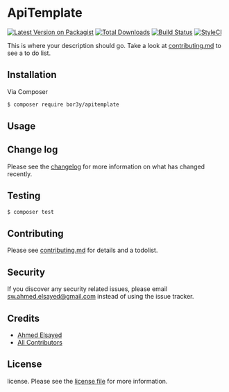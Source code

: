 # ApiTemplate

[![Latest Version on Packagist][ico-version]][link-packagist]
[![Total Downloads][ico-downloads]][link-downloads]
[![Build Status][ico-travis]][link-travis]
[![StyleCI][ico-styleci]][link-styleci]

This is where your description should go. Take a look at [contributing.md](contributing.md) to see a to do list.

## Installation

Via Composer

``` bash
$ composer require bor3y/apitemplate
```

## Usage

## Change log

Please see the [changelog](changelog.md) for more information on what has changed recently.

## Testing

``` bash
$ composer test
```

## Contributing

Please see [contributing.md](contributing.md) for details and a todolist.

## Security

If you discover any security related issues, please email sw.ahmed.elsayed@gmail.com instead of using the issue tracker.

## Credits

- [Ahmed Elsayed][link-author]
- [All Contributors][link-contributors]

## License

license. Please see the [license file](license.md) for more information.

[ico-version]: https://img.shields.io/packagist/v/bor3y/apitemplate.svg?style=flat-square
[ico-downloads]: https://img.shields.io/packagist/dt/bor3y/apitemplate.svg?style=flat-square
[ico-travis]: https://img.shields.io/travis/bor3y/apitemplate/master.svg?style=flat-square
[ico-styleci]: https://styleci.io/repos/12345678/shield

[link-packagist]: https://packagist.org/packages/bor3y/apitemplate
[link-downloads]: https://packagist.org/packages/bor3y/apitemplate
[link-travis]: https://travis-ci.org/bor3y/apitemplate
[link-styleci]: https://styleci.io/repos/12345678
[link-author]: https://github.com/bor3y
[link-contributors]: ../../contributors]